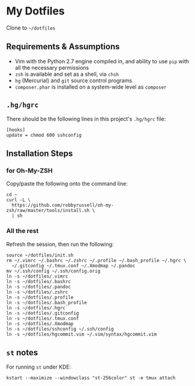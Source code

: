 # My Dotfiles

Clone to `~/dotfiles`

## Requirements & Assumptions

* Vim with the Python 2.7 engine compiled in, and ability to use `pip` with all
  the necessary permissions
* `zsh` is available and set as a shell, via `chsh`
* `hg` (Mercurial) and `git` source control programs
* `composer.phar` is installed on a system-wide level as `composer`

## `.hg/hgrc`

There should be the following lines in this project's `.hg/hgrc` file:

    [hooks]
    update = chmod 600 sshconfig

## Installation Steps

### for Oh-My-ZSH

Copy/paste the following onto the command line:

    cd ~
    curl -L \
      https://github.com/robbyrussell/oh-my-zsh/raw/master/tools/install.sh \
      | sh

### All the rest

Refresh the session, then run the following:

    source ~/dotfiles/init.sh
    rm ~/.vimrc ~/.bashrc ~/.zshrc ~/.profile ~/.bash_profile ~/.hgrc \
      ~/.gitconfig ~/.tmux.conf ~/.Xmodmap ~/.pandoc
    mv ~/.ssh/config ~/.ssh/config.orig
    ln -s ~/dotfiles/.vimrc
    ln -s ~/dotfiles/.bashrc
    ln -s ~/dotfiles/.pandoc
    ln -s ~/dotfiles/.zshrc
    ln -s ~/dotfiles/.profile
    ln -s ~/dotfiles/.bash_profile
    ln -s ~/dotfiles/.hgrc
    ln -s ~/dotfiles/.gitconfig
    ln -s ~/dotfiles/.tmux.conf
    ln -s ~/dotfiles/.Xmodmap
    ln -s ~/dotfiles/sshconfig ~/.ssh/config
    ln -s ~/dotfiles/hgcommit.vim ~/.vim/syntax/hgcommit.vim

## `st` notes

For running `st` under KDE:

    kstart --maximize --windowclass "st-256color" st -e tmux attach
